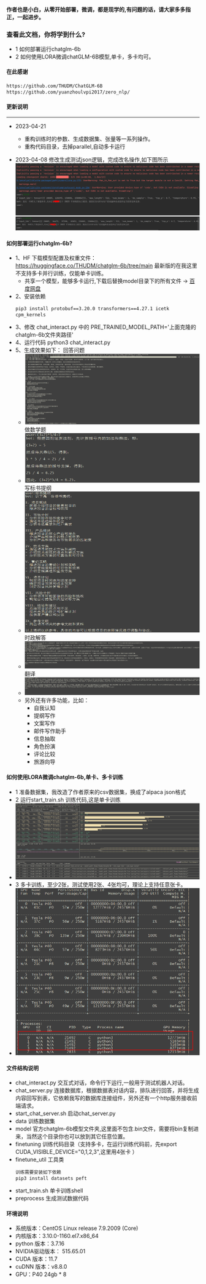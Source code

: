 #### 作者也是小白，从零开始部署，微调，都是现学的,有问题的话，请大家多多指正，一起进步。

### 查看此文档，你将学到什么?

+ 1 如何部署运行chatglm-6b
+ 2 如何使用LORA微调chatGLM-6B模型,单卡，多卡均可。

#### 在此感谢
~~~
https://github.com/THUDM/ChatGLM-6B
https://github.com/yuanzhoulvpi2017/zero_nlp/
~~~

#### 更新说明
---
+ 2023-04-21 
    - 重构训练时的参数、生成数据集、张量等一系列操作。
    - 重构代码目录，去掉parallel,自动多卡运行
  
+ 2023-04-08 修改生成测试json逻辑，完成改名操作,如下图所示
  ![rename.png](images%2Frename.png)
  ![rename2.png](images%2Frename2.png)

#### 如何部署运行chatglm-6b?

- 1、HF 下载模型配置及权重文件： https://huggingface.co/THUDM/chatglm-6b/tree/main  最新版的在我这里不支持多卡并行训练，仅能单卡训练。
  - 共享一个模型，能够多卡运行,下载后替换model目录下的所有文件 -> [百度网盘](https://pan.baidu.com/s/15O5WSDVqXH0QEjm5DeNeng?pwd=8888)
- 2、安装依赖
  ~~~
  pip3 install protobuf==3.20.0 transformers==4.27.1 icetk cpm_kernels
  ~~~
- 3、修改 chat_interact.py 中的 PRE_TRAINED_MODEL_PATH='上面克隆的chatglm-6b文件夹路径'
- 4、运行代码 python3 chat_interact.py
- 5、生成效果如下：
  回答问题
    - ![1.png](images%2F1.png)
      做数学题
    - ![2.png](images%2F2.png)
      写标书提纲
    - ![3.png](images%2F3.png)
      时政解答
    - ![4.png](images%2F4.png)
      翻译
    - ![5.png](images%2F5.png)
    - 另外还有许多功能，比如：
        - 自我认知
        - 提纲写作
        - 文案写作
        - 邮件写作助手
        - 信息抽取
        - 角色扮演
        - 评论比较
        - 旅游向导

#### 如何使用LORA微调chatglm-6b,单卡、多卡训练

+ 1 准备数据集，我改造了作者原来的csv数据集，换成了alpaca json格式
+ 2 运行start_train.sh 训练代码,这是单卡训练
+ ![train.png](images%2Ftrain.png)
+ 3 多卡训练，至少2张，测试使用2张、4张均可，理论上支持任意张卡。
+ ![multi_gpu_train.png](images%2Fmulti_gpu_train.png)

#### 文件结构说明

+ chat_interact.py 交互式对话，命令行下运行,一般用于测试机器人对话。
+ chat_server.py 连接数据库，根据数据表对话内容，排队进行回答，并将生成内容回写到表，它依赖我写的数据库连接组件，另外还有一个http服务接收前端请求。
+ start_chat_server.sh 启动chat_server.py
+ data 训练数据集
+ model 官方chatglm-6b模型文件夹,这里面不包含.bin文件，需要将bin复制进来，当然这个目录你也可以放到其它任意位置。
+ finetuning 训练代码目录（支持多卡，在运行训练代码前，先export CUDA_VISIBLE_DEVICE="0,1,2,3",这里用4张卡 ）
+ finetune_util 工具类
  ~~~
  训练需要安装如下依赖
  pip3 install datasets peft
  ~~~
+ start_train.sh 单卡训练shell
+ preprocess 生成测试数据代码

#### 环境说明

+ 系统版本：CentOS Linux release 7.9.2009 (Core)
+ 内核版本：3.10.0-1160.el7.x86_64
+ python 版本：3.7.16
+ NVIDIA驱动版本： 515.65.01
+ CUDA 版本：11.7
+ cuDNN 版本：v8.8.0
+ GPU：P40 24gb * 8 